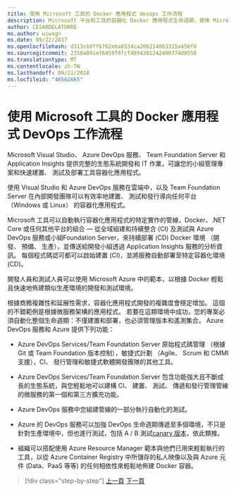 ```yaml
---
title: 使用 Microsoft 工具的 Docker 應用程式 devops 工作流程
description: Microsoft 平台和工具的容器化 Docker 應用程式生命週期，使用 Microsoft 工具的 devops 工作流程
author: CESARDELATORRE
ms.author: wiwagn
ms.date: 09/22/2017
ms.openlocfilehash: d313cb8ff6762eba6534ca20b214063315a456f0
ms.sourcegitcommit: 2350a091ef6459f0fcfd894301242400374d8558
ms.translationtype: MT
ms.contentlocale: zh-TW
ms.lasthandoff: 09/21/2018
ms.locfileid: "46561665"
---
```

# <a name="docker-application-devops-workflow-with-microsoft-tools"></a>使用 Microsoft 工具的 Docker 應用程式 DevOps 工作流程

Microsoft Visual Studio、 Azure DevOps 服務、 Team Foundation Server 和 Application Insights 提供完整的生態系統開發和 IT 作業，可讓您的小組管理專案和快速建置、 測試及部署工具容器化應用程式。

使用 Visual Studio 和 Azure DevOps 服務在雲端中，以及 Team Foundation Server 在內部開發團隊可以有效率地建置、 測試和發行導向任何平台 （Windows 或 Linux） 的容器化應用程式。

Microsoft 工具可以自動執行容器化應用程式的特定實作的管線，Docker、.NET Core 或任何其他平台的組合 — 從全域組建和持續整合 (CI) 及測試與 Azure DevOps 服務或小組Foundation Server，來持續部署 (CD) Docker 環境 （開發、 預備、 生產），並傳送給開發小組透過 Application Insights 服務的分析資訊。 每個程式碼認可都可以啟始建置 (CI)，並將服務自動部署至特定容器化環境 (CD)。

開發人員和測試人員可以使用 Microsoft Azure 中的範本，以根據 Docker 輕鬆且快速地佈建類似生產環境的開發和測試環境。

根據商務複雜性和延展性需求，容器化應用程式開發的複雜度會穩定增加。 這個的不錯範例是根據微服務架構的應用程式。 若要在這類環境中成功，您的專案必須自動化整個生命週期：不僅建置和部署，也必須管理版本和遙測集合。 Azure DevOps 服務和 Azure 提供下列功能：

-   Azure DevOps Services/Team Foundation Server 原始程式碼管理 （根據 Git 或 Team Foundation 版本控制），敏捷式計劃 （Agile、 Scrum 和 CMMI 支援），CI、 發行管理和敏捷式軟體開發團隊的其他工具。

-   Azure DevOps Services/Team Foundation Server 包含功能強大且不斷成長的生態系統，與您輕鬆地可以建構 CI、 建置、 測試、 傳遞和發行管理管線的微服務的第一個和第三方擴充功能。

-   Azure DevOps 服務中您組建管線的一部分執行自動化的測試。

-   Azure 的 DevOps 服務可以加強 DevOps 生命週期傳遞至多個環境，不只是針對生產環境中，但也進行測試，包括 A / B 測試[canary 版本](https://martinfowler.com/bliki/CanaryRelease.html)，依此類推。

-   組織可以搭配使用 Azure Resource Manager 範本與他們已用來輕鬆執行的工具，以從 Azure Container Registry 中所儲存的私人映像以及與 Azure 元件 (Data、PaaS 等等) 的任何相依性來輕鬆地佈建 Docker 容器。


>[!div class="step-by-step"]
[上一頁](../design-develop-containerized-apps/set-up-windows-containers-with-powershell.md)
[下一頁](docker-application-outer-loop-devops-workflow.md)

